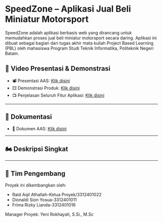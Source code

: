 # SpeedZone – Aplikasi Jual Beli Miniatur Motorsport

SpeedZone adalah aplikasi berbasis web yang dirancang untuk memudahkan proses jual beli miniatur motorsport secara daring. Aplikasi ini dibuat sebagai bagian dari tugas akhir mata kuliah Project Based Learning (PBL) oleh mahasiswa Program Studi Teknik Informatika, Politeknik Negeri Batam.

## 🎥 Video Presentasi & Demonstrasi

- 📽️ Presentasi AAS: [Klik disini](https://www.youtube.com/watch?v=Fi0Q0_EkAb4)
- 🎞️ Demonstrasi Produk: [Klik disini](https://www.youtube.com/watch?v=SC7VvIho_0I)
- 📺 Penjelasan Seluruh Fitur Aplikasi: [Klik disini](https://drive.google.com/file/d/1vf7gYc-0yp0L2RY7471Rv5ceAKfHRQcK/view?usp=sharing)

---

## 📁 Dokumentasi

- 📂 Dokumen AAS: [Klik disini](https://drive.google.com/drive/u/0/folders/1qIZf6U77_PvtuMXEBDA3EtY-SrstNKbZ)

---

## 🏍️ Deskripsi Singkat

---

## 👥 Tim Pengembang

Proyek ini dikembangkan oleh:

- Raid Aqil Athallah-Ketua Proyek/3312401022
- Dionaldi Sion Yosua-3312401011
- Frima Rizky Lianda-3312401016

Manager Proyek: Yeni Rokhayati, S.Si., M.Sc